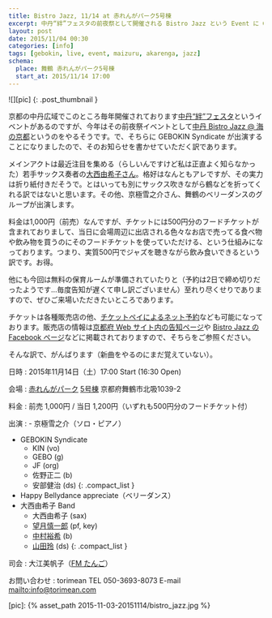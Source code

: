 ```yaml
---
title: Bistro Jazz, 11/14 at 赤れんがパーク5号棟 
excerpt: 中丹“絆”フェスタの前夜祭として開催される Bistro Jazz という Event に GEBOKIN Syndicate が出演することになりましたのでお知らせ。メインアクトは大西由希子 Band です。11月14日（土）17時より。
layout: post
date: 2015/11/04 00:30
categories: [info]
tags: [gebokin, live, event, maizuru, akarenga, jazz]
schema:
  place: 舞鶴 赤れんがパーク5号棟
  start_at: 2015/11/14 17:00
---
```

![][pic]
{: .post_thumbnail }

京都の中丹広域でこのところ毎年開催されております[中丹“絆”フェスタ][*1]というイベントがあるのですが、今年はその前夜祭イベントとして[中丹 Bistro Jazz @ 海の京都][*2]というのをやるそうです。で、そちらに GEBOKIN Syndicate が出演することになりましたので、そのお知らせを書かせていただく訳であります。

メインアクトは最近注目を集める（らしいんですけど私は正直よく知らなかった）若手サックス奏者の[大西由希子さん][*3]。格好はなんともアレですが、その実力は折り紙付きだそうで。とはいっても別にサックス吹きながら鶴などを折ってくれる訳ではないと思います。その他、京極雪之介さん、舞鶴のベリーダンスのグループが出演します。

料金は1,000円（前売）なんですが、チケットには500円分のフードチケットが含まれておりまして、当日に会場周辺に出店される色々なお店で売ってる食べ物や飲み物を買うのにそのフードチケットを使っていただける、という仕組みになっております。つまり、実質500円でジャズを聴きながら飲み食いできるという訳です。お得。

他にも今回は無料の保育ルームが準備されていたりと（予約は2日で締め切りだったようです…毎度告知が遅くて申し訳ございません）至れり尽くせりでありますので、ぜひご来場いただきたいところであります。

チケットは各種販売店の他、[チケットペイによるネット予約][*4]なども可能になっております。販売店の情報は[京都府 Web サイト内の告知ページ][*2]や [Bistro Jazz の Facebook ページ][*5]などに掲載されておりますので、そちらをご参照ください。

そんな訳で、がんばります（新曲をやるのにまだ覚えていない）。


日時
: 2015年11月14日（土）17:00 Start (16:30 Open)

会場
: [赤れんがパーク][*6] [5号棟][*7]
  京都府舞鶴市北吸1039-2

料金
: 前売 1,000円 / 当日 1,200円（いずれも500円分のフードチケット付）

出演
: - 京極雪之介（ソロ・ピアノ）
  - GEBOKIN Syndicate
    + KIN (vo)
    + GEBO (g)
    + JF (org)
    + 佐野正二 (b)
    + 安部健治 (ds)
    {: .compact_list }
  - Happy Bellydance appreciate（ベリーダンス）
  - 大西由希子 Band
    + 大西由希子 (sax)
    + [望月慎一郎][*8] (pf, key)
    + [中村裕希][*9] (b)
    + [山田玲][*10] (ds)
    {: .compact_list }

司会
: 大江美帆子（[FM たんご][*11]）

お問い合わせ
: torimean
  TEL 050-3693-8073 E-mail <mailto:info@torimean.com>


[pic]: {% asset_path 2015-11-03-20151114/bistro_jazz.jpg %}

[*1]: http://www.pref.kyoto.jp/c-ki-kikaku/news/kizuna27.html "海の京都　中丹“絆”フェスタ～未来へつなぐ「海の京都」～　の開催について／京都府ホームページ"
[*2]: http://www.pref.kyoto.jp/c-ki-kikaku/news/kizuna_jaz.html "～中丹“絆”フェスタ　前夜祭～中丹BISTRO JAZZ＠海の京都　の開催について／京都府ホームページ"
[*3]: http://yukikoonishi.com/ "YUCCO OFFICIAL WEB SITE - 大西由希子オフィシャルサイト"
[*4]: https://ticketpay.jp/booking/?event_id=1977
[*5]: https://www.facebook.com/bistrojazz.kizuna/posts/1632345090379282 "チケットのお取り扱いについて、再度掲載します。 - 中丹Bistro Jazz海の京都"
[*6]: http://akarenga-park.com/ "赤れんがパーク"
[*7]: http://akarenga-park.com/facility/eventhall/ "赤れんがイベントホール | 赤れんがパーク"
[*8]: http://shin-ichiromochizuki.blogspot.jp/ "Shin-ichiro Mochizuki (pf)"
[*9]: http://ameblo.jp/ozono-sphere/ "中村裕希 Official Blog"
[*10]: http://akry0325.wix.com/akira-y-drums "AKIRA YAMADA"
[*11]: http://fm-tango.jp/ "FMたんご :: 79.4MHz（NPO法人京丹後コミュニティ放送）"
